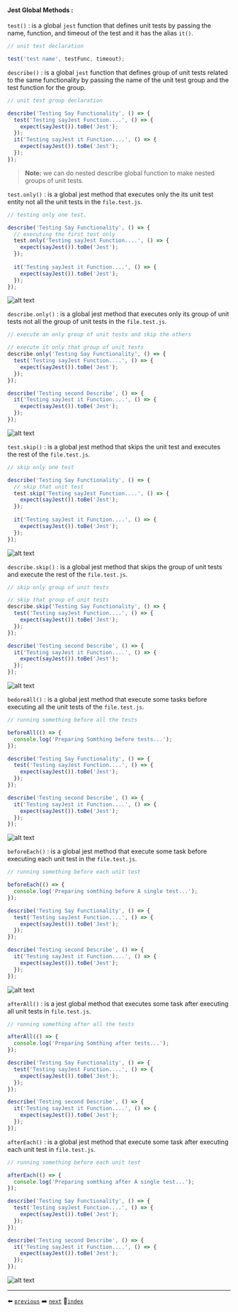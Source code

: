 #### Jest Global Methods :

`test()` : is a global `jest` function that defines unit tests by passing the name, function, and timeout of the test and it has the alias `it()`. 

```javascript
// unit test declaration

test('test name', testFunc, timeout); 
```

`describe()` : is a global `jest` function that defines group of unit tests related to the same functionality by passing the name of the unit test group and the test function for the group.

```javascript
// unit test group declaration

describe('Testing Say Functionality', () => {
  test('Testing sayJest Function....', () => {
    expect(sayJest()).toBe('Jest');
  });
  it('Testing sayJest it Function....', () => {
    expect(sayJest()).toBe('Jest');
  });
});
```

> **Note:** we can do nested describe global function to make nested groups of unit tests.

`test.only()` : is a global jest method that executes only the its unit test entity not all the unit tests in the `file.test.js`.

```javascript
// testing only one test.

describe('Testing Say Functionality', () => {
  // executing the first test only
  test.only('Testing sayJest Function....', () => {
    expect(sayJest()).toBe('Jest');
  });
 
  it('Testing sayJest it Function....', () => {
    expect(sayJest()).toBe('Jest');
  });
});
```

![alt text](../imgs/image2.png)

`describe.only()` : is a global jest method that executes only its group of unit tests not all the group of unit tests in the `file.test.js`.

```javascript
// execute an only group of unit tests and skip the others

// execute it only that group of unit tests
describe.only('Testing Say Functionality', () => {
  test('Testing sayJest Function....', () => {
    expect(sayJest()).toBe('Jest');
  });
});

describe('Testing second Describe', () => {
  it('Testing sayJest it Function....', () => {
    expect(sayJest()).toBe('Jest');
  });
});
```

![alt text](../imgs/image3.png)

`test.skip()` : is a global jest method that skips the unit test and executes the rest of the `file.test.js`.

```javascript
// skip only one test

describe('Testing Say Functionality', () => {
  // skip that unit test
  test.skip('Testing sayJest Function....', () => {
    expect(sayJest()).toBe('Jest');
  });
 
  it('Testing sayJest it Function....', () => {
    expect(sayJest()).toBe('Jest');
  });
});
```
![alt text](../imgs/image4.png)

`describe.skip()` : is a global jest method that skips the group of unit tests and execute the rest of the `file.test.js`.

```javascript
// skip only group of unit tests

// skip that group of unit tests
describe.skip('Testing Say Functionality', () => {
  test('Testing sayJest Function....', () => {
    expect(sayJest()).toBe('Jest');
  });
});

describe('Testing second Describe', () => {
  it('Testing sayJest it Function....', () => {
    expect(sayJest()).toBe('Jest');
  });
});
```

![alt text](../imgs/image5.png)

`bedoreAll()` : is a global jest method that execute some tasks before executing all the unit tests of the `file.test.js`.

```javascript
// running something before all the tests

beforeAll(() => {
  console.log('Preparing Somthing before tests...');
});

describe('Testing Say Functionality', () => {
  test('Testing sayJest Function....', () => {
    expect(sayJest()).toBe('Jest');
  });
});

describe('Testing second Describe', () => {
  it('Testing sayJest it Function....', () => {
    expect(sayJest()).toBe('Jest');
  });
});
```

![alt text](../imgs/image6.png)

`beforeEach()` : is a global jest method that execute some task before executing each unit test in the `file.test.js`.

```javascript
// running something before each unit test

beforeEach(() => {
  console.log('Preparing somthing before A single test...');
});

describe('Testing Say Functionality', () => {
  test('Testing sayJest Function....', () => {
    expect(sayJest()).toBe('Jest');
  });
});

describe('Testing second Describe', () => {
  it('Testing sayJest it Function....', () => {
    expect(sayJest()).toBe('Jest');
  });
});
```

![alt text](../imgs/image7.png)

`afterAll()` : is a jest global method that executes some task after executing all unit tests in `file.test.js`.

```javascript
// running something after all the tests

afterAll(() => {
  console.log('Preparing Somthing after tests...');
});

describe('Testing Say Functionality', () => {
  test('Testing sayJest Function....', () => {
    expect(sayJest()).toBe('Jest');
  });
});

describe('Testing second Describe', () => {
  it('Testing sayJest it Function....', () => {
    expect(sayJest()).toBe('Jest');
  });
});
```

`afterEach()` : is a global jest method that execute some task after executing each unit test in `file.test.js`.

```javascript
// running something before each unit test

afterEach(() => {
  console.log('Preparing somthing after A single test...');
});

describe('Testing Say Functionality', () => {
  test('Testing sayJest Function....', () => {
    expect(sayJest()).toBe('Jest');
  });
});

describe('Testing second Describe', () => {
  it('Testing sayJest it Function....', () => {
    expect(sayJest()).toBe('Jest');
  });
});
```

![alt text](../imgs/image8.png)

---

⬅️ [`previous`](../sections/getting_started.md)
➡️ [`next`](../sections/matchers.md)
🚪[`index`](../README.md)
